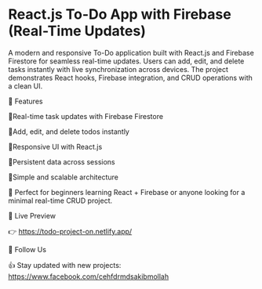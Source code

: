 # React.js To-Do App with Firebase (Real-Time Updates)
A modern and responsive To-Do application built with React.js and Firebase Firestore for seamless real-time updates. Users can add, edit, and delete tasks instantly with live synchronization across devices. The project demonstrates React hooks, Firebase integration, and CRUD operations with a clean UI.

🔹 Features

🚀Real-time task updates with Firebase Firestore

🚀Add, edit, and delete todos instantly

🚀Responsive UI with React.js

🚀Persistent data across sessions

🚀Simple and scalable architecture

🚀 Perfect for beginners learning React + Firebase or anyone looking for a minimal real-time CRUD project.

🚀 Live Preview

👉  https://todo-project-on.netlify.app/

📌 Follow Us

👍 Stay updated with new projects: https://www.facebook.com/cehfdrmdsakibmollah
